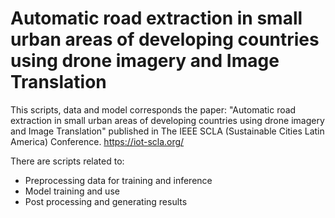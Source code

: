 # Automatic road extraction in small urban areas of developing countries using drone imagery and Image Translation

This scripts, data and model corresponds the paper: "Automatic road extraction in small urban areas of developing countries using drone imagery and Image Translation"
published in The IEEE SCLA (Sustainable Cities Latin America) Conference.  https://iot-scla.org/

There are scripts related to:

- Preprocessing data for training and inference
- Model training and use
- Post processing and generating results
